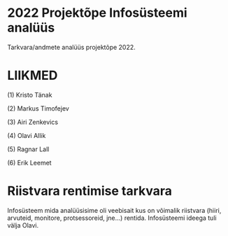 # 2022 Projektõpe Infosüsteemi analüüs
Tarkvara/andmete analüüs projektõpe 2022.

# LIIKMED

(1) Kristo Tänak

(2) Markus Timofejev

(3) Airi Zenkevics

(4) Olavi Allik

(5) Ragnar Lall

(6) Erik Leemet

# Riistvara rentimise tarkvara

Infosüsteem mida analüüsisime oli veebisait kus on võimalik riistvara (hiiri, arvuteid, monitore, protsessoreid, jne...) rentida. Infosüsteemi ideega tuli välja Olavi.

